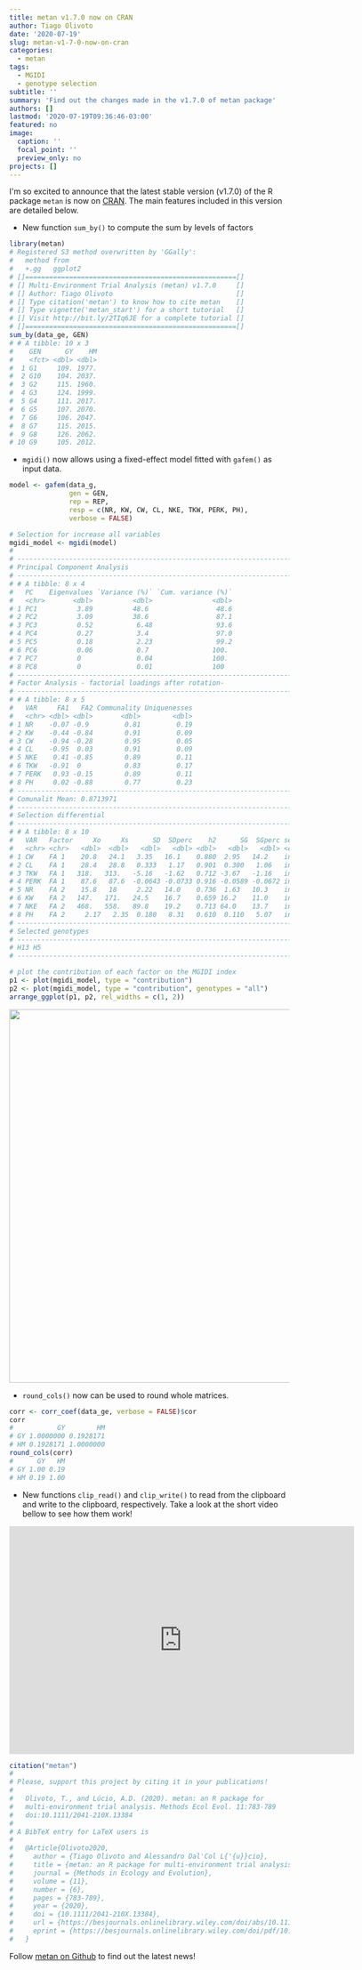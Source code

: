 ```yaml
---
title: metan v1.7.0 now on CRAN
author: Tiago Olivoto
date: '2020-07-19'
slug: metan-v1-7-0-now-on-cran
categories:
  - metan
tags:
  - MGIDI
  - genotype selection
subtitle: ''
summary: 'Find out the changes made in the v1.7.0 of metan package'
authors: []
lastmod: '2020-07-19T09:36:46-03:00'
featured: no
image:
  caption: ''
  focal_point: ''
  preview_only: no
projects: []
---
```







I'm so excited to announce that the latest stable version (v1.7.0) of the R package `metan` is now on [CRAN](https://cran.r-project.org/web/packages/metan/). The main features included in this version are detailed below.


* New function `sum_by()` to compute the sum by levels of factors


```r
library(metan)
# Registered S3 method overwritten by 'GGally':
#   method from   
#   +.gg   ggplot2
# []=====================================================[]
# [] Multi-Environment Trial Analysis (metan) v1.7.0     []
# [] Author: Tiago Olivoto                               []
# [] Type citation('metan') to know how to cite metan    []
# [] Type vignette('metan_start') for a short tutorial   []
# [] Visit http://bit.ly/2TIq6JE for a complete tutorial []
# []=====================================================[]
sum_by(data_ge, GEN)
# # A tibble: 10 x 3
#    GEN      GY    HM
#    <fct> <dbl> <dbl>
#  1 G1     109. 1977.
#  2 G10    104. 2037.
#  3 G2     115. 1960.
#  4 G3     124. 1999.
#  5 G4     111. 2017.
#  6 G5     107. 2070.
#  7 G6     106. 2047.
#  8 G7     115. 2015.
#  9 G8     126. 2062.
# 10 G9     105. 2012.
```


* `mgidi()` now allows using a fixed-effect model fitted with `gafem()` as input data.


```r
model <- gafem(data_g,
               gen = GEN,
               rep = REP,
               resp = c(NR, KW, CW, CL, NKE, TKW, PERK, PH),
               verbose = FALSE)

# Selection for increase all variables
mgidi_model <- mgidi(model)
# 
# -------------------------------------------------------------------------------
# Principal Component Analysis
# -------------------------------------------------------------------------------
# # A tibble: 8 x 4
#   PC    Eigenvalues `Variance (%)` `Cum. variance (%)`
#   <chr>       <dbl>          <dbl>               <dbl>
# 1 PC1          3.89          48.6                 48.6
# 2 PC2          3.09          38.6                 87.1
# 3 PC3          0.52           6.48                93.6
# 4 PC4          0.27           3.4                 97.0
# 5 PC5          0.18           2.23                99.2
# 6 PC6          0.06           0.7                100. 
# 7 PC7          0              0.04               100. 
# 8 PC8          0              0.01               100  
# -------------------------------------------------------------------------------
# Factor Analysis - factorial loadings after rotation-
# -------------------------------------------------------------------------------
# # A tibble: 8 x 5
#   VAR     FA1   FA2 Communality Uniquenesses
#   <chr> <dbl> <dbl>       <dbl>        <dbl>
# 1 NR    -0.07 -0.9         0.81         0.19
# 2 KW    -0.44 -0.84        0.91         0.09
# 3 CW    -0.94 -0.28        0.95         0.05
# 4 CL    -0.95  0.03        0.91         0.09
# 5 NKE    0.41 -0.85        0.89         0.11
# 6 TKW   -0.91  0           0.83         0.17
# 7 PERK   0.93 -0.15        0.89         0.11
# 8 PH     0.02 -0.88        0.77         0.23
# -------------------------------------------------------------------------------
# Comunalit Mean: 0.8713971 
# -------------------------------------------------------------------------------
# Selection differential 
# -------------------------------------------------------------------------------
# # A tibble: 8 x 10
#   VAR   Factor     Xo     Xs      SD  SDperc    h2      SG  SGperc sense   
#   <chr> <chr>   <dbl>  <dbl>   <dbl>   <dbl> <dbl>   <dbl>   <dbl> <chr>   
# 1 CW    FA 1    20.8   24.1   3.35   16.1    0.880  2.95   14.2    increase
# 2 CL    FA 1    28.4   28.8   0.333   1.17   0.901  0.300   1.06   increase
# 3 TKW   FA 1   318.   313.   -5.16   -1.62   0.712 -3.67   -1.16   increase
# 4 PERK  FA 1    87.6   87.6  -0.0643 -0.0733 0.916 -0.0589 -0.0672 increase
# 5 NR    FA 2    15.8   18     2.22   14.0    0.736  1.63   10.3    increase
# 6 KW    FA 2   147.   171.   24.5    16.7    0.659 16.2    11.0    increase
# 7 NKE   FA 2   468.   558.   89.8    19.2    0.713 64.0    13.7    increase
# 8 PH    FA 2     2.17   2.35  0.180   8.31   0.610  0.110   5.07   increase
# ------------------------------------------------------------------------------
# Selected genotypes
# -------------------------------------------------------------------------------
# H13 H5
# -------------------------------------------------------------------------------

# plot the contribution of each factor on the MGIDI index
p1 <- plot(mgidi_model, type = "contribution")
p2 <- plot(mgidi_model, type = "contribution", genotypes = "all")
arrange_ggplot(p1, p2, rel_widths = c(1, 2))
```

<img src="/post/2020-07-19-metan-v1-7-0-now-on-cran.en_files/figure-html/unnamed-chunk-2-1.png" width="672" />


* `round_cols()` now can be used to round whole matrices.


```r
corr <- corr_coef(data_ge, verbose = FALSE)$cor
corr
#           GY        HM
# GY 1.0000000 0.1928171
# HM 0.1928171 1.0000000
round_cols(corr)
#      GY   HM
# GY 1.00 0.19
# HM 0.19 1.00
```

* New functions `clip_read()` and `clip_write()` to read from the clipboard and write to the clipboard, respectively. Take a look at the short video bellow to see how them work!


<iframe width="620" height="410" src="https://www.youtube.com/embed/HssjpGyjtGI" frameborder="0" allow="accelerometer; autoplay; encrypted-media; gyroscope; picture-in-picture" allowfullscreen></iframe>



```r
citation("metan")
# 
# Please, support this project by citing it in your publications!
# 
#   Olivoto, T., and Lúcio, A.D. (2020). metan: an R package for
#   multi-environment trial analysis. Methods Ecol Evol. 11:783-789
#   doi:10.1111/2041-210X.13384
# 
# A BibTeX entry for LaTeX users is
# 
#   @Article{Olivoto2020,
#     author = {Tiago Olivoto and Alessandro Dal'Col L{'{u}}cio},
#     title = {metan: an R package for multi-environment trial analysis},
#     journal = {Methods in Ecology and Evolution},
#     volume = {11},
#     number = {6},
#     pages = {783-789},
#     year = {2020},
#     doi = {10.1111/2041-210X.13384},
#     url = {https://besjournals.onlinelibrary.wiley.com/doi/abs/10.1111/2041-210X.13384},
#     eprint = {https://besjournals.onlinelibrary.wiley.com/doi/pdf/10.1111/2041-210X.13384},
#   }
```


Follow [metan on Github](https://github.com/TiagoOlivoto/metan) to find out the latest news!
